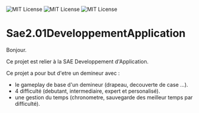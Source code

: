 ![MIT License](https://img.shields.io/badge/auteur-Brouzes-<COLOR>)
![MIT License](https://img.shields.io/badge/auteur-Catala_Bailly-<COLOR>)
![MIT License](https://img.shields.io/badge/auteur-Brouzes-<COLOR>)


# Sae2.01DeveloppementApplication
Bonjour.

Ce projet est relier à la SAE Developpement d'Application.

Ce projet a pour but d'etre un demineur avec :
- le gameplay de base d'un demineur (drapeau, decouverte de case ...).
- 4 difficulté (debutant, intermediaire, expert et personalisé).
- une gestion du temps (chronometre, sauvegarde des meilleur temps par difficulté).
